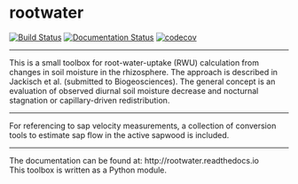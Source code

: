 # rootwater

[![Build Status](https://travis-ci.org/cojacoo/rootwater.svg?branch=master)](https://travis-ci.org/cojacoo/rootwater)
[![Documentation Status](https://readthedocs.org/projects/rootwater/badge/?version=latest)](http://rootwater.readthedocs.io/en/latest/?badge=latest)
[![codecov](https://codecov.io/gh/cojacoo/rootwater/branch/master/graph/badge.svg)](https://codecov.io/gh/cojacoo/rootwater)

<hr>
This is a small toolbox for root-water-uptake (RWU) calculation from changes in soil moisture in the rhizosphere. The approach is described in Jackisch et al. (submitted to Biogeosciences). The general concept is an evaluation of observed diurnal soil moisture decrease and nocturnal stagnation or capillary-driven redistribution. 
<hr>
For referencing to sap velocity measurements, a collection of conversion tools to estimate sap flow in the active sapwood is included.
<hr>
The documentation can be found at: http://rootwater.readthedocs.io 
<br>
This toolbox is written as a Python module.
<br>

